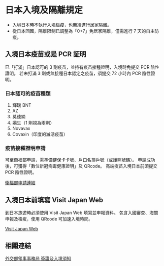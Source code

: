 # 日本入境及隔離規定

- 入境日本時不執行入境檢疫，也無須進行居家隔離。
- 從日本回國，隔離限制已調整為「0+7」免居家隔離，僅需進行 7 天的自主防疫。

## 入境日本疫苗或是 PCR 証明

已「打滿」日本認可的 3 劑疫苗，並持有疫苗接種證明，入境時免提交 PCR 陰性證明。
若未打滿 3 劑或無接種日本認定之疫苗，須提交 72 小時內 PCR 陰性證明。

### 日本認可的疫苗種類

1. 輝瑞 BNT
2. AZ
3. 莫德納
4. 嬌生（1 劑視為兩劑）
5. Novavax
6. Covaxin（印度的滅活疫苗）

### 疫苗接種證明申請

可至衛福部申請，需準備健保卡卡號、戶口名簿戶號（或護照號碼）。
申請成功後，可獲得「數位新冠病毒健康證明」及 QRcode。
高端疫苗入境日本前須提交 PCR 陰性證明。

[衛福部申請連結](https://dvc.mohw.gov.tw/vapa/apply/Index.init.ctr?openExternalBrowser=1)

## 入境日本前填寫 Visit Japan Web

到日本旅遊時必須使用 Visit Japan Web 填寫並申報資料。
包含入國審查、海關申報及檢疫，使用 QRcode 可加速入境時間。

[Visit Japan Web](https://www.vjw.digital.go.jp/main/#/vjwplo001)

## 相關連結

[外交部領事事務局 簽證及入境須知](https://www.boca.gov.tw/sp-foof-countrycp-01-29-77969-1.html)
